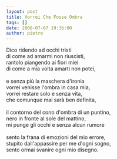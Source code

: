 ```yaml
---
layout: post
title: Vorrei Che Fosse Ombra
tags: []
date: 2008-07-07 19:36:00
author: pietro
---
```

Dico ridendo ad occhi tristi<br/>di come ad amarmi non riuscisti,<br/>rantolo piangendo ai fiori miei<br/>di come a mia volta amarti non potei,<br/><br/>e senza più la maschera d'ironia<br/>vorrei venisse l'ombra in casa mia,<br/>vorrei restare solo e senza vita,<br/>che comunque mai sarà ben definita,<br/><br/>il contorno del cono d'ombra di un puntino,<br/>nero in fronte al sole del mattino,<br/>mi punge gli occhi e senza alcun rumore<br/><br/>sento la frana di emozioni del mio errore,<br/>stupito dall'appassire per me d'ogni sogno,<br/>sento ormai svanire ogni mio disegno.
